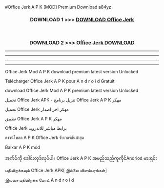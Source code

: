 #Office Jerk  A P K [MOD] Premium Download a84yz



<div align="center">

<h3>DOWNLOAD 1 >>> <a href="https://teeasianyam.web.app?sq=Office Jerk ">DOWNLOAD Office Jerk  </a></h3><br>

<h3>DOWNLOAD 2 >>> <a href="https://teeasianyam.web.app?sq=Office Jerk  ">Office Jerk   DOWNLOAD </a></h3>

</div>


----------------------------------------------------------

----------------------------------------------------------

----------------------------------------------------------

----------------------------------------------------------


Office Jerk   Mod A P K download premium latest version Unlocked

Télécharger Office Jerk   A P K pour A n d r o i d Gratuit

download Office Jerk   Mod A P K premium latest version Unlocked

تحميل Office Jerk   APK - تنزيل برنامج Office Jerk   A P K مهكر

تحميل Office Jerk   مهكر اخر اصدار

تطبيق Office Jerk   A P K مهكر

Office Jerk   برابط مباشر للاندرويد

ดาวน์โหลด A P K Office Jerk   รับเวอร์ชันล่าสุด

Baixar A P K mod

အက်ပ်ကို ဒေါင်းလုဒ်လုပ်ပါ။ Office Jerk   A P K အမည်သည်ကူကိုင်Andriod ဗားရှင်း

பதிவிறக்கவும் Office Jerk   APK[ இல்லை விளம்பரங்கள்] 
 
இலவச பதிவிறக்க மோட் A n d r o i d



